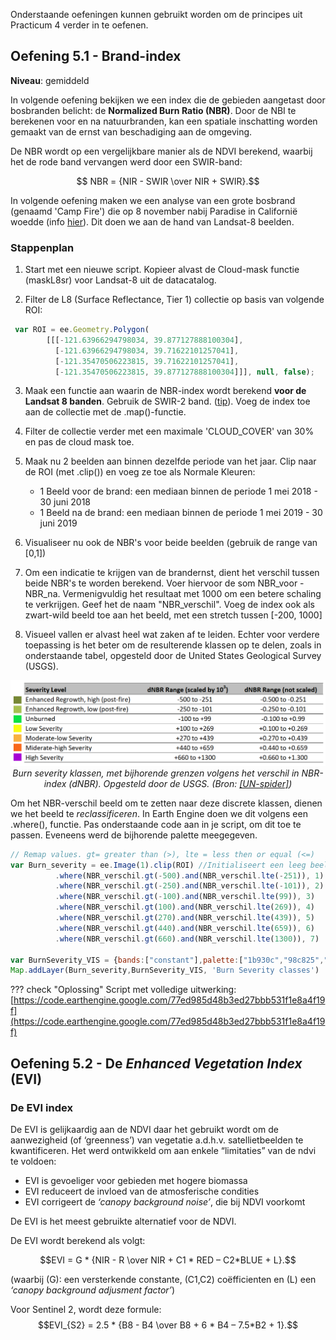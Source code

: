 Onderstaande oefeningen kunnen gebruikt worden om de principes uit Practicum 4 verder in te oefenen.

## Oefening 5.1 - Brand-index

**Niveau**: gemiddeld

In volgende oefening bekijken we een index die de gebieden aangetast door bosbranden belicht: de **Normalized Burn Ratio (NBR)**. Door de NBI te berekenen voor en na natuurbranden, kan een spatiale inschatting worden gemaakt van de ernst van beschadiging aan de omgeving.

De NBR wordt op een vergelijkbare manier als de NDVI berekend, waarbij het de rode band vervangen werd door een SWIR-band:

$$ NBR = {NIR - SWIR \over NIR + SWIR}.$$

In volgende oefening maken we een analyse van een grote bosbrand (genaamd 'Camp Fire') die op 8 november nabij Paradise in Californië woedde (info [hier](https://news.berkeley.edu/2018/11/15/new-satellite-view-of-camp-fire-as-it-burned-through-paradise/)). Dit doen we aan de hand van Landsat-8 beelden.

### Stappenplan

1. Start met een nieuwe script. Kopieer alvast de Cloud-mask functie (maskL8sr) voor Landsat-8 uit de datacatalog.

2. Filter de L8 (Surface Reflectance, Tier 1) collectie op basis van volgende ROI:
```javascript
 var ROI = ee.Geometry.Polygon(
        [[[-121.63966294798034, 39.877127888100304],
          [-121.63966294798034, 39.71622101257041],
          [-121.35470506223815, 39.71622101257041],
          [-121.35470506223815, 39.877127888100304]]], null, false);
```

3. Maak een functie aan waarin de NBR-index wordt berekend **voor de Landsat 8 banden**. Gebruik de SWIR-2 band. ([tip](https://landsat.gsfc.nasa.gov/sites/landsat/files/2013/01/BandpassesL7vL8_Jul20131.jpg)). Voeg de index toe aan de collectie met de .map()-functie.

4. Filter de collectie verder met een maximale 'CLOUD_COVER' van 30% en pas de cloud mask toe.

5. Maak nu 2 beelden aan binnen dezelfde periode van het jaar. Clip naar de ROI (met .clip()) en voeg ze toe als Normale Kleuren:

    - 1 Beeld voor de brand: een mediaan binnen de periode 1 mei 2018 - 30 juni 2018
    - 1 Beeld na de brand: een mediaan binnen de periode 1 mei 2019 - 30 juni 2019

6. Visualiseer nu ook de NBR's voor beide beelden (gebruik de range van [0,1])

7. Om een indicatie te krijgen van de brandernst, dient het verschil tussen beide NBR's te worden berekend. Voer hiervoor de som NBR_voor - NBR_na. Vermenigvuldig het resultaat met 1000 om een betere schaling te verkrijgen. Geef het de naam "NBR_verschil". Voeg de index ook als zwart-wild beeld toe aan het beeld, met een stretch tussen [-200, 1000]

8. Visueel vallen er alvast heel wat zaken af te leiden. Echter voor verdere toepassing is het beter om de resulterende klassen op te delen, zoals in onderstaande tabel, opgesteld door de United States Geological Survey (USGS). 

<p align="center">
  <img src="Images/BurnSeverityTable.png">  <br>
  <em> Burn severity klassen, met bijhorende grenzen volgens het verschil in NBR-index (dNBR). Opgesteld door de USGS. (Bron: <a href="https://un-spider.org/advisory-support/recommended-practices/recommended-practice-burn-severity/burn-severity-earth-engine">[UN-spider]</a>) </em>
</p> 

Om het NBR-verschil beeld om te zetten naar deze discrete klassen, dienen we het beeld te *reclassificeren*. In Earth Engine doen we dit volgens een .where(), functie. Pas onderstaande code aan in je script, om dit toe te passen. Eveneens werd de bijhorende palette meegegeven.

```javascript
// Remap values. gt= greater than (>), lte = less then or equal (<=)
var Burn_severity = ee.Image(1).clip(ROI) //Initialiseert een leeg beeld
          .where(NBR_verschil.gt(-500).and(NBR_verschil.lte(-251)), 1)
          .where(NBR_verschil.gt(-250).and(NBR_verschil.lte(-101)), 2)
          .where(NBR_verschil.gt(-100).and(NBR_verschil.lte(99)), 3)
          .where(NBR_verschil.gt(100).and(NBR_verschil.lte(269)), 4)
          .where(NBR_verschil.gt(270).and(NBR_verschil.lte(439)), 5)
          .where(NBR_verschil.gt(440).and(NBR_verschil.lte(659)), 6)
          .where(NBR_verschil.gt(660).and(NBR_verschil.lte(1300)), 7)

var BurnSeverity_VIS = {bands:["constant"],palette:["1b930c","98c825","00ff37","fff708","ffb716","ff7310","c20665"]}
Map.addLayer(Burn_severity,BurnSeverity_VIS, 'Burn Severity classes')
```

??? check "Oplossing"
    Script met volledige uitwerking: [https://code.earthengine.google.com/77ed985d48b3ed27bbb531f1e8a4f19f](https://code.earthengine.google.com/77ed985d48b3ed27bbb531f1e8a4f19f)



## Oefening 5.2 - De *Enhanced Vegetation Index* (EVI) 

### De EVI index
De EVI is gelijkaardig aan de NDVI daar het gebruikt wordt om de aanwezigheid (of ‘greenness’) van vegetatie a.d.h.v. satellietbeelden te kwantificeren. Het werd ontwikkeld om aan enkele “limitaties” van de ndvi te voldoen:  

 * EVI is gevoeliger voor gebieden met hogere biomassa
 * EVI reduceert de invloed van de atmosferische condities
 * EVI corrigeert de *‘canopy background noise’*, die bij NDVI voorkomt
    
De EVI is het meest gebruikte alternatief voor de NDVI.

De EVI wordt berekend als volgt:
    
$$EVI = G * {NIR - R \over NIR + C1 * RED – C2*BLUE + L}.$$

(waarbij \(G\): een versterkende constante, \(C1,C2\) coëfficienten en \(L\) een *‘canopy background adjusment factor’*) 

Voor Sentinel 2, wordt deze formule:
$$EVI_{S2} = 2.5 * {B8 - B4 \over B8 + 6 * B4 – 7.5*B2 + 1}.$$



